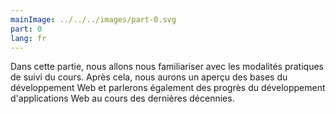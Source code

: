 ```yaml
---
mainImage: ../../../images/part-0.svg
part: 0
lang: fr
---
```


<div class="intro">

Dans cette partie, nous allons nous familiariser avec les modalités pratiques de suivi du cours. Après cela, nous aurons un aperçu des bases du développement Web et parlerons également des progrès du développement d'applications Web au cours des dernières décennies.

</div>